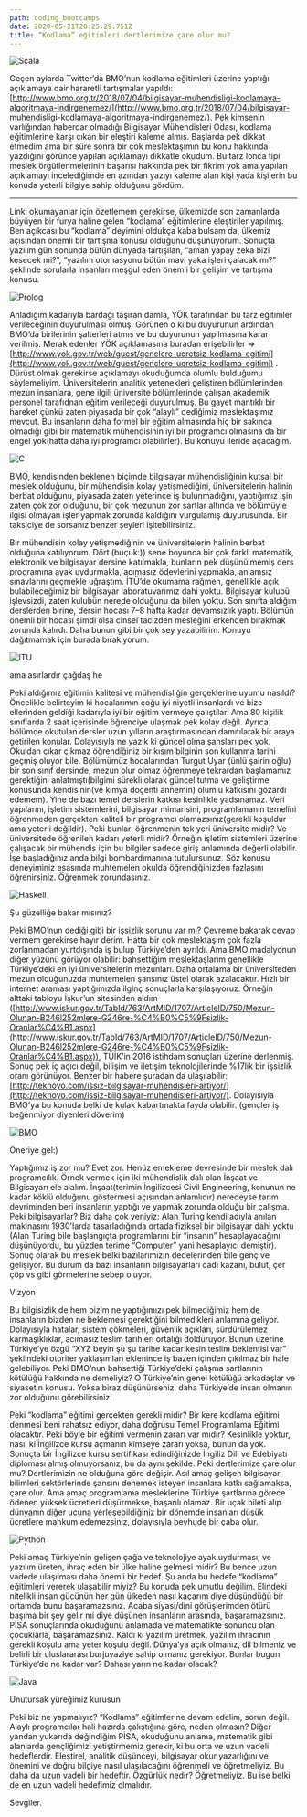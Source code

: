 ```yaml
---
path: coding_bootcamps
date: 2020-05-21T20:25:29.751Z
title: “Kodlama” eğitimleri dertlerimize çare olur mu?
---
```

![Scala](../images/scala.png)


Geçen aylarda Twitter’da BMO’nun kodlama eğitimleri üzerine yaptığı açıklamaya dair hararetli tartışmalar yapıldı: [http://www.bmo.org.tr/2018/07/04/bilgisayar-muhendisligi-kodlamaya-algoritmaya-indirgenemez/](http://www.bmo.org.tr/2018/07/04/bilgisayar-muhendisligi-kodlamaya-algoritmaya-indirgenemez/). Pek kimsenin varlığından haberdar olmadığı Bilgisayar Mühendisleri Odası, kodlama eğitimlerine karşı çıkan bir eleştiri kaleme almış. Başlarda pek dikkat etmedim ama bir süre sonra bir çok meslektaşımın bu konu hakkında yazdığını görünce yapılan açıklamayı dikkatle okudum. Bu tarz lonca tipi meslek örgütlenmelerinin başarısı hakkında pek bir fikrim yok ama yapılan açıklamayı incelediğimde en azından yazıyı kaleme alan kişi yada kişilerin bu konuda yeterli bilgiye sahip olduğunu gördüm.

* * *

Linki okumayanlar için özetlemem gerekirse, ülkemizde son zamanlarda büyüyen bir furya haline gelen “kodlama” eğitimlerine eleştiriler yapılmış. Ben açıkcası bu “kodlama” deyimini oldukça kaba bulsam da, ülkemiz açısından önemli bir tartışma konusu olduğunu düşünüyorum. Sonuçta yazılım gün sonunda bütün dünyada tartışılan, “aman yapay zeka bizi kesecek mi?”, “yazılım otomasyonu bütün mavi yaka işleri çalacak mı?” şeklinde sorularla insanları meşgul eden önemli bir gelişim ve tartışma konusu.

![Prolog](../images/prolog.jpeg)

Anladığım kadarıyla bardağı taşıran damla, YÖK tarafından bu tarz eğitimler verileceğinin duyurulması olmuş. Görünen o ki bu duyurunun ardından BMO’da birilerinin şalterleri atmış ve bu duyurunun yapılmasına karar verilmiş. Merak edenler YÖK açıklamasına buradan erişebilirler => [http://www.yok.gov.tr/web/guest/genclere-ucretsiz-kodlama-egitimi](http://www.yok.gov.tr/web/guest/genclere-ucretsiz-kodlama-egitimi) . Dürüst olmak gerekirse açıklamayı okuduğumda olumlu bulduğumu söylemeliyim. Üniversitelerin analitik yetenekleri geliştiren bölümlerinden mezun insanlara, gene ilgili üniversite bölümlerinde çalışan akademik personel tarafıdnan eğitim verileceği duyurulmuş. Bu gayet mantıklı bir hareket çünkü zaten piyasada bir çok “alaylı” dediğimiz meslektaşımız mevcut. Bu insanların daha formel bir eğitim almasında hiç bir sakınca olmadığı gibi bir matematik mühendisinin iyi bir programcı olmasına da bir engel yok(hatta daha iyi programcı olabilirler). Bu konuyu ileride açacağım.

![C](../images/c.jpeg)

BMO, kendisinden beklenen biçimde bilgisayar mühendisliğinin kutsal bir meslek olduğunu, bir mühendisin kolay yetişmediğini, üniversitelerin halinin berbat olduğunu, piyasada zaten yeterince iş bulunmadığını, yaptığımız işin zaten çok zor olduğunu, bir çok mezunun zor şartlar altında ve bölümüyle ilgisi olmayan işler yapmak zorunda kaldığını vurgulamış duyurusunda. Bir taksiciye de sorsanız benzer şeyleri işitebilirsiniz.

Bir mühendisin kolay yetişmediğinin ve üniversitelerin halinin berbat olduğuna katılıyorum. Dört (buçuk:)) sene boyunca bir çok farklı matematik, elektronik ve bilgisayar dersine katılmakla, bunların pek düşünülmemiş ders programına ayak uydurmakla, acımasız ödevlerini yapmakla, anlamsız sınavlarını geçmekle uğraştım. İTÜ’de okumama rağmen, genellikle açık bulabileceğimiz bir bilgisayar laboratuvarımız dahi yoktu. Bilgisayar kulubü işlevsizdi, zaten kulubün nerede olduğunu da bilen yoktu. Son sınıfta aldığım derslerden birine, dersin hocası 7–8 hafta kadar devamsızlık yaptı. Bölümün önemli bir hocası şimdi olsa cinsel tacizden mesleğini erkenden bırakmak zorunda kalırdı. Daha bunun gibi bir çok şey yazabilirim. Konuyu dağıtmamak için burada bırakıyorum.

![ITU](../images/itu.jpeg)

ama asırlardır çağdaş he

Peki aldığımız eğitimin kalitesi ve mühendisliğin gerçeklerine uyumu nasıldı? Öncelikle belirteyim ki hocalarımın çoğu iyi niyetli insanlardı ve bize ellerinden geldiği kadarıyla iyi bir eğitim vermeye çalıştılar. Ama 80 kişilik sınıflarda 2 saat içerisinde öğrenciye ulaşmak pek kolay değil. Ayrıca bölümde okutulan dersler uzun yılların araştırmasından damıtılarak bir araya getirilen konular. Dolayısıyla ne yazık ki güncel olma şansları pek yok. Okuldan çıkar çıkmaz öğrendiğiniz bir kısım bilginin son kullanma tarihi geçmiş oluyor bile. Bölümümüz hocalarından Turgut Uyar (ünlü şairin oğlu) bir son sınıf dersinde, mezun olur olmaz öğrenmeye tekrardan başlamamız gerektiğini anlatmıştı(bilgimi sürekli olarak güncel tutma ve geliştirme konusunda kendisinin(ve kimya doçenti annemin) olumlu katkısını gözardı edemem). Yine de bazı temel derslerin katkısı kesinlikle yadsınamaz. Veri yapılarını, işletim sistemlerini, bilgisayar mimarisini, programlamanın temelini öğrenmeden gerçekten kaliteli bir programcı olamazsınız(gerekli koşuldur ama yeterli değildir). Peki bunları öğrenmenin tek yeri üniversite midir? Ve üniversitede öğrenilen kadarı yeterli midir? Örneğin işletim sistemleri üzerine çalışacak bir mühendis için bu bilgiler sadece giriş anlamında değerli olabilir. İşe başladığınız anda bilgi bombardımanına tutulursunuz. Söz konusu deneyiminiz esasında muhtemelen okulda öğrendiğinizden fazlasını öğrenirsiniz. Öğrenmek zorundasınız.

![Haskell](../images/haskell.jpeg)

Şu güzelliğe bakar mısınız?

Peki BMO’nun dediği gibi bir işsizlik sorunu var mı? Çevreme bakarak cevap vermem gerekirse hayır derim. Hatta bir çok meslektaşım çok fazla zorlanmadan yurtdışında iş bulup Türkiye’den ayrıldı. Ama BMO madalyonun diğer yüzünü görüyor olabilir: bahsettiğim meslektaşlarım genellikle Türkiye’deki en iyi üniversitelerin mezunları. Daha ortalama bir üniversiteden mezun olduğunuzda muhtemelen şansınız üstel olarak azalacaktır. Hızlı bir internet araması yaptığımızda ilginç sonuçlarla karşılaşıyoruz. Örneğin alttaki tabloyu İşkur’un sitesinden aldım ([http://www.iskur.gov.tr/TabId/763/ArtMID/1707/ArticleID/750/Mezun-Olunan-B246l252mlere-G246re-%C4%B0%C5%9Fsizlik-Oranlar%C4%B1.aspx](http://www.iskur.gov.tr/TabId/763/ArtMID/1707/ArticleID/750/Mezun-Olunan-B246l252mlere-G246re-%C4%B0%C5%9Fsizlik-Oranlar%C4%B1.aspx)), TÜİK’in 2016 istihdam sonuçları üzerine derlenmiş. Sonuç pek iç açıcı değil, bilişim ve iletişim teknolojilerinde %17lik bir işsizlik oranı görünüyor. Benzer bir habere şuradan da ulaşılabilir: [http://teknoyo.com/issiz-bilgisayar-muhendisleri-artiyor/](http://teknoyo.com/issiz-bilgisayar-muhendisleri-artiyor/). Dolayısıyla BMO’ya bu konuda belki de kulak kabartmakta fayda olabilir. (gençler iş beğenmiyor diyenleri döverim)

![BMO](../images/bmo.png)

Öneriye gel:)

Yaptığımız iş zor mu? Evet zor. Henüz emekleme devresinde bir meslek dalı programcılık. Örnek vermek için iki mühendislik dalı olan İnşaat ve Bilgisayarı ele alalım. İnşaat(terimin İngilizcesi Civil Engineering, konunun ne kadar köklü olduğunu göstermesi açısından anlamlıdır) neredeyse tarım devriminden beri insanların yaptığı ve yapmak zorunda olduğu bir çalışma. Peki bilgisayarlar? Biz daha çok yeniyiz: Alan Turing kendi adıyla anılan makinasını 1930'larda tasarladığında ortada fiziksel bir bilgisayar dahi yoktu (Alan Turing bile başlangıçta programlarını bir “insanın” hesaplayacağını düşünüyordu, bu yüzden terime “Computer” yani hesaplayıcı demiştir). Sonuç olarak bu meslek belki bazılarımızın dedelerinden bile genç ve gelişiyor. Bu durum da bazı insanların bilgisayarları cadı kazanı, bulut, çer çöp vs gibi görmelerine sebep oluyor.

Vizyon

Bu bilgisizlik de hem bizim ne yaptığımızı pek bilmediğimiz hem de insanların bizden ne beklemesi gerektiğini bilmedikleri anlamına geliyor. Dolayısıyla hatalar, sistem çökmeleri, güvenlik açıkları, sürdürülemez karmaşıklıklar, acımasız teslim tarihleri ortalığı dolduruyor. Bunun üzerine Türkiye’ye özgü “XYZ beyin şu şu tarihe kadar kesin teslim beklentisi var” şeklindeki otoriter yaklaşımları eklenince iş bazen içinden çıkılmaz bir hale gelebiliyor. Peki BMO’nun bahsettiği Türkiye’deki çalışma şartlarının kötülüğü hakkında ne demeliyiz? O Türkiye’nin genel kötülüğü arkadaşlar ve siyasetin konusu. Yoksa biraz düşünürseniz, daha Türkiye’de insan olmanın zor olduğunu görebilirsiniz.

Peki “kodlama” eğitimi gerçekten gerekli midir? Bir kere kodlama eğitimi denmesi beni rahatsız ediyor, daha doğrusu Temel Programlama Eğitimi olacaktır. Peki böyle bir eğitimi vermenin zararı var mıdır? Kesinlikle yoktur, nasıl ki İngilizce kursu açmanın kimseye zararı yoksa, bunun da yok. Sonuçta bir İngilizce kursu sertifikası edindiğinizde İngiliz Dili ve Edebiyatı diploması almış olmuyorsanız, bu da aynı şekilde. Peki dertlerimize çare olur mu? Dertlerimizin ne olduğuna göre değişir. Asıl amaç gelişen bilgisayar bilimleri sektörlerinde şansını denemek isteyen insanlara katkı sağlamaksa, çare olur. Ama amaç programlama mesleklerine Türkiye şartlarına görece ödenen yüksek ücretleri düşürmekse, başarılı olamaz. Bir uçak bileti alıp dünyanın diğer ucuna yerleşebildiğiniz bir dönemde insanları düşük ücretlere mahkum edemezsiniz, dolayısıyla beyhude bir çaba olur.

![Python](../images/python.jpeg)

Peki amaç Türkiye’nin gelişen çağa ve teknolojiye ayak uydurması, ve yazılım üreten, ihraç eden bir ülke haline gelmesi midir? Bu bence uzun vadede ulaşılması daha önemli bir hedef. Şu anda bu hedefe “kodlama” eğitimleri vererek ulaşabilir miyiz? Bu konuda pek umutlu değilim. Elindeki nitelikli insan gücünün her gün ülkeden nasıl kaçarım diye düşündüğü bir ortamda bunu başaramazsınız. Acaba siyasi/dini görüşlerimden ötürü başıma bir şey gelir mi diye düşünen insanların arasında, başaramazsınız. PİSA sonuçlarında okuduğunu anlamada ve matematikte sonuncu olan çocuklarla, başaramazsınız. Kaldı ki yazılım üretmek, yazılım ihracının gerekli koşulu ama yeter koşulu değil. Dünya’ya açık olmanız, dil bilmeniz ve belirli bir uluslararası burjuvaziye sahip olmanız gerekiyor. Bunlar bugun Türkiye’de ne kadar var? Dahası yarın ne kadar olacak?

![Java](../images/java.png)

Unutursak yüreğimiz kurusun

Peki biz ne yapmalıyız? “Kodlama” eğitimlerine devam edelim, sorun değil. Alaylı programcılar hali hazırda çalıştığına göre, neden olmasın? Diğer yandan yukarıda değindiğim PİSA, okuduğunu anlama, matematik gibi alanlarda gençliğimizi yetiştirmemiz gerekir, ki bu orta ve uzun vadeli hedeflerdir. Eleştirel, analitik düşünceyi, bilgisayar okur yazarlığını ve önemini ve doğru bilgiye nasıl ulaşılacağını öğrenmeli ve öğretmeliyiz. Bu daha da uzun vadeli bir hedeftir. Özgürlük nedir? Öğretmeliyiz. Bu ise belki de en uzun vadeli hedefimiz olmalıdır.

Sevgiler.